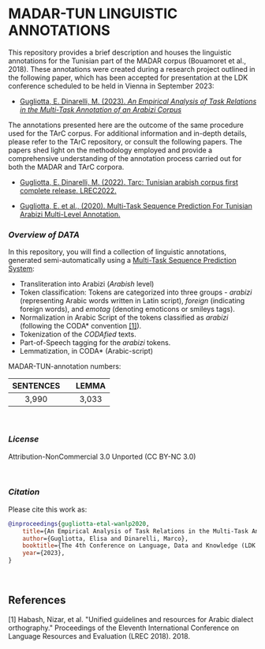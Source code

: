 # MADAR-TUN LINGUISTIC ANNOTATIONS

This repository provides a brief description and houses the linguistic annotations for the Tunisian part of the MADAR corpus (Bouamoret et al., 2018). These annotations were created during a research project outlined in the following paper, which has been accepted for presentation at the LDK conference scheduled to be held in Vienna in September 2023: 

* [Gugliotta, E. Dinarelli, M. (2023). *An Empirical Analysis of Task Relations in the Multi-Task Annotation of an Arabizi Corpus*](http://2023.ldk-conf.org/programme/)

The annotations presented here are the outcome of the same procedure used for the TArC corpus. For additional information and in-depth details, please refer to the TArC repository, or consult the following papers. The papers shed light on the methodology employed and provide a comprehensive understanding of the annotation process carried out for both the MADAR and TArC corpora.

* [Gugliotta, E. Dinarelli, M. (2022). Tarc: Tunisian arabish corpus first complete release. LREC2022.](https://aclanthology.org/2022.lrec-1.121.pdf)

* [Gugliotta, E. et al., (2020). Multi-Task Sequence Prediction For Tunisian Arabizi Multi-Level Annotation.](https://www.aclweb.org/anthology/2020.wanlp-1.16/)


### *Overview of DATA*

In this repository, you will find a collection of linguistic annotations, generated semi-automatically using a [Multi-Task Sequence Prediction System](https://gricad-gitlab.univ-grenoble-alpes.fr/dinarelm/tarc-multi-task-system): 

* Transliteration into Arabizi (*Arabish* level)
* Token classification: Tokens are categorized into three groups - *arabizi* (representing Arabic words written in Latin script), *foreign* (indicating foreign words), and *emotag* (denoting emoticons or smileys tags).
* Normalization in Arabic Script of the tokens classified as *arabizi* (following the CODA* convention [[1]](#1)).
* Tokenization of the *CODAfied* texts.
* Part-of-Speech tagging for the *arabizi* tokens.
* Lemmatization, in CODA* (Arabic-script)

MADAR-TUN-annotation numbers:

|**SENTENCES**|         |**LEMMA**|         
|:-----------:|:-------:|:-------:|
|   3,990     |         |  3,033  |         



<br />


### *License*

Attribution-NonCommercial 3.0 Unported (CC BY-NC 3.0)

<br />

### *Citation* 

Please cite this work as: 

````bibtex
@inproceedings{gugliotta-etal-wanlp2020, 
    title={An Empirical Analysis of Task Relations in the Multi-Task Annotation of an Arabizi Corpus}, 
    author={Gugliotta, Elisa and Dinarelli, Marco}, 
    booktitle={The 4th Conference on Language, Data and Knowledge (LDK 2023)}, 
    year={2023},
}

````


<br />

## References 

<a id="1">[1]<a/>
Habash, Nizar, et al. "Unified guidelines and resources for Arabic dialect orthography." Proceedings of the Eleventh International Conference on Language Resources and Evaluation (LREC 2018). 2018.
